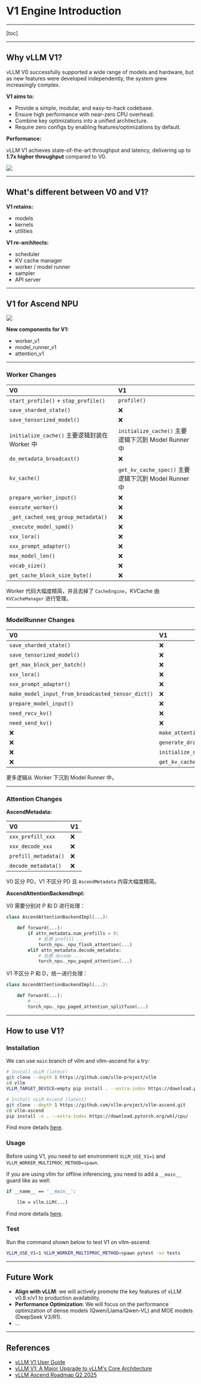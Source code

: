 # V1 Engine Introduction

---

[toc]

---

## Why vLLM V1?

vLLM V0 successfully supported a wide range of models and hardware, but as new features were developed independently, the system grew increasingly complex.

**V1 aims to:**

- Provide a simple, modular, and easy-to-hack codebase.
- Ensure high performance with near-zero CPU overhead.
- Combine key optimizations into a unified architecture.
- Require zero configs by enabling features/optimizations by default.

**Performance:**

vLLM V1 achieves state-of-the-art throughput and latency, delivering up to **1.7x higher throughput** compared to V0.

![](./images/performance.png)

---

## What's different between V0 and V1?

**V1 retains:**

- models
- kernels
- utilities

**V1 re-architects:**

- scheduler
- KV cache manager
- worker / model runner
- sampler
- API server

---

## V1 for Ascend NPU

![](./images/adaptation.png)

**New components for V1:**

- worker_v1
- model_runner_v1
- attention_v1

---

### Worker Changes

| V0 | V1 |
|:---|:---|
| `start_profile()` + `stop_profile()` | `profile()` |
| `save_sharded_state()` | ❌ |
| `save_tensorized_model()` | ❌ |
| `initialize_cache()` 主要逻辑封装在 Worker 中 | `initialize_cache()` 主要逻辑下沉到 Model Runner 中 |
| `do_metadata_broadcast()` | ❌ |
| `kv_cache()` | `get_kv_cache_spec()` 主要逻辑下沉到 Model Runner 中 |
| `prepare_worker_input()` | ❌ |
| `execute_worker()` | ❌ |
| `_get_cached_seq_group_metadata()` | ❌ |
| `_execute_model_spmd()` | ❌ |
| `xxx_lora()` | ❌ |
| `xxx_prompt_adapter()` | ❌ |
| `max_model_len()` | ❌ |
| `vocab_size()` | ❌ |
| `get_cache_block_size_byte()` | ❌ |

Worker 代码大幅度精简，并且去掉了 `CacheEngine`，KVCache 由 `KVCacheManager` 进行管理。

---

### ModelRunner Changes

| V0 | V1 |
|:---|:---|
| `save_sharded_state()` | ❌ |
| `save_tensorized_model()` | ❌ |
| `get_max_block_per_batch()` | ❌ |
| `xxx_lora()` | ❌ |
| `xxx_prompt_adapter()` | ❌ |
| `make_model_input_from_broadcasted_tensor_dict()` | ❌ |
| `prepare_model_input()` | ❌ |
| `need_recv_kv()` | ❌ |
| `need_send_kv()` | ❌ |
| ❌ | `make_attention_mask()` |
| ❌ | `generate_draft_token_ids()` |
| ❌ | `initialize_cache()` |
| ❌ | `get_kv_cache_spec()` |

更多逻辑从 Worker 下沉到 Model Runner 中。

---

### Attention Changes

**AscendMetadata:**

| V0 | V1 |
|:---|:---|
| `xxx_prefill_xxx` | ❌ |
| `xxx_decode_xxx` | ❌ |
| `prefill_metadata()` | ❌ |
| `decode_metadata()` | ❌ |

V0 区分 PD，V1 不区分 PD 且 `AscendMetadata` 内容大幅度精简。

**AscendAttentionBackendImpl:**

V0 需要分别对 P 和 D 进行处理：

```python
class AscendAttentionBackendImpl(...):

    def forward(...):
        if attn_metadata.num_prefills > 0:
            # 处理 prefill ...
            torch_npu._npu_flash_attention(...)
        elif attn_metadata.decode_metadata:
            # 处理 decode ...
            torch_npu._npu_paged_attention(...)
```

V1 不区分 P 和 D，统一进行处理：

```python
class AscendAttentionBackendImpl(...):

    def forward(...):
        # ...
        torch_npu._npu_paged_attention_splitfuse(...)
```

---

## How to use V1?

### Installation

We can use `main` branch of vllm and vllm-ascend for a try:

```bash
# Install vLLM (latest)
git clone --depth 1 https://github.com/vllm-project/vllm
cd vllm
VLLM_TARGET_DEVICE=empty pip install . --extra-index https://download.pytorch.org/whl/cpu/

# Install vLLM Ascend (latest)
git clone --depth 1 https://github.com/vllm-project/vllm-ascend.git
cd vllm-ascend
pip install -e . --extra-index https://download.pytorch.org/whl/cpu/
```

Find more details [<u>here</u>](https://vllm-ascend.readthedocs.io/en/latest/installation.html).

### Usage

Before using V1, you need to set environment `VLLM_USE_V1=1` and `VLLM_WORKER_MULTIPROC_METHOD=spawn`.

If you are using vllm for offline inferencing, you need to add a `__main__` guard like as well:

```bash
if __name__ == '__main__':

    llm = vllm.LLM(...)
```

Find more details [<u>here</u>](https://docs.vllm.ai/en/latest/getting_started/troubleshooting.html#python-multiprocessing).

### Test

Run the command shown below to test V1 on vllm-ascend:

```bash
VLLM_USE_V1=1 VLLM_WORKER_MULTIPROC_METHOD=spawn pytest -sv tests
```

---

## Future Work

- **Align with vLLM**: we will actively promote the key features of vLLM v0.8.x/v1 to production availability.
- **Performance Optimization**: We will focus on the performance optimization of dense models (Qwen/Llama/Qwen-VL) and MOE models (DeepSeek V3/R1).
- ...

---

## References

- [<u>vLLM V1 User Guide</u>](https://docs.vllm.ai/en/stable/getting_started/v1_user_guide.html)
- [<u>vLLM V1: A Major Upgrade to vLLM's Core Architecture</u>](https://blog.vllm.ai/2025/01/27/v1-alpha-release.html)
- [<u>vLLM Ascend Roadmap Q2 2025</u>](https://github.com/vllm-project/vllm-ascend/issues/448)
